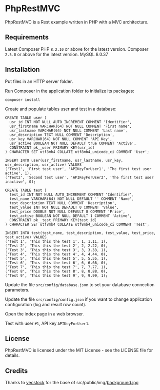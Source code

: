 
# PhpRestMVC

PhpRestMVC is a Rest example written in PHP with a MVC architecture.

## Requirements

Latest Composer
PHP `8.2.10` or above for the latest version.
Composer `2.5.8` or above for the latest version.
MySQL 8.0.37

## Installation

Put files in an HTTP server folder.

Run Composer in the application folder to initialize its packages:

```composer install```

Create and populate tables user and test in a database:

```
CREATE TABLE user (
  usr_id INT NOT NULL AUTO_INCREMENT COMMENT 'Identifier',
  usr_firstname VARCHAR(64) NOT NULL COMMENT 'First name',
  usr_lastname VARCHAR(64) NOT NULL COMMENT 'Last name',
  usr_description TEXT NULL COMMENT 'Description',
  usr_key VARCHAR(64) NOT NULL COMMENT 'API Key',
  usr_active BOOLEAN NOT NULL DEFAULT true COMMENT 'Active',
  CONSTRAINT pk__user PRIMARY KEY(usr_id)
) CHARACTER SET utf8mb4 COLLATE utf8mb4_unicode_ci COMMENT 'User';

INSERT INTO user(usr_firstname, usr_lastname, usr_key, usr_description, usr_active) VALUES
('Test1', 'First test user', 'APIKeyForUser1', 'The first test user active', 1),
('Test2', 'Second test user', 'APIKeyForUser2', 'The first test user inactive', 0);

CREATE TABLE test (
  test_id INT NOT NULL AUTO_INCREMENT COMMENT 'Identifier',
  test_name VARCHAR(64) NOT NULL DEFAULT '' COMMENT 'Name',
  test_description TEXT NULL COMMENT 'Description',
  test_value INT NOT NULL DEFAULT 0 COMMENT 'Value',
  test_price DOUBLE NOT NULL DEFAULT 0 COMMENT 'Price',
  test_active BOOLEAN NOT NULL DEFAULT 1 COMMENT 'Active',
  CONSTRAINT pk__test PRIMARY KEY(test_id)
) CHARACTER SET utf8mb4 COLLATE utf8mb4_unicode_ci COMMENT 'Test';

INSERT INTO test(test_name, test_description, test_value, test_price, test_active) VALUES
('Test 1', 'This this the test 1', 1, 1.11, 1),
('Test 2', 'This this the test 2', 2, 2.22, 0),
('Test 3', 'This this the test 3', 3, 3.33, 1),
('Test 4', 'This this the test 4', 4, 4.44, 0),
('Test 5', 'This this the test 5', 5, 5.55, 1),
('Test 6', 'This this the test 6', 6, 6.66, 0),
('Test 7', 'This this the test 7', 7, 7.77, 1),
('Test 8', 'This this the test 8', 8, 8.88, 0),
('Test 9', 'This this the test 9', 9, 9.99, 1);
```

Update the file `src/config/database.json` to set your database connection parameters.

Update the file `src/config/config.json` if you want to change application configuration (log and result row count).

Open the index page in a web browser.

Test with user `#1`, API key `APIKeyForUser1`.

## License

PhpRestMVC is licensed under the MIT License - see the LICENSE file for details.

## Credits

Thanks to [vecstock](https://www.freepik.com/author/vecstock) for the base of src/public/img/[background.jpg](https://www.freepik.com/free-ai-image/futuristic-geometric-shapes-connect-modern-abstract-design-generated-by-ai_41594626.htm)
